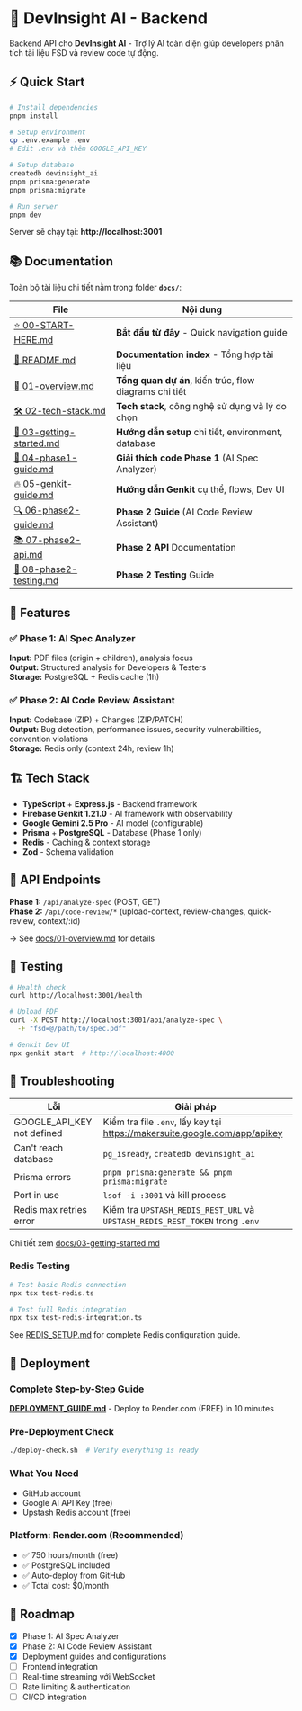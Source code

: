 # 🚀 DevInsight AI - Backend

Backend API cho **DevInsight AI** - Trợ lý AI toàn diện giúp developers phân tích tài liệu FSD và review code tự động.

## ⚡ Quick Start

```bash
# Install dependencies
pnpm install

# Setup environment
cp .env.example .env
# Edit .env và thêm GOOGLE_API_KEY

# Setup database
createdb devinsight_ai
pnpm prisma:generate
pnpm prisma:migrate

# Run server
pnpm dev
```

Server sẽ chạy tại: **http://localhost:3001**

## 📚 Documentation

Toàn bộ tài liệu chi tiết nằm trong folder **`docs/`**:

| File | Nội dung |
|------|----------|
| [⭐ 00-START-HERE.md](./docs/00-START-HERE.md) | **Bắt đầu từ đây** - Quick navigation guide |
| [📖 README.md](./docs/README.md) | **Documentation index** - Tổng hợp tài liệu |
| [📖 01-overview.md](./docs/01-overview.md) | **Tổng quan dự án**, kiến trúc, flow diagrams chi tiết |
| [🛠️ 02-tech-stack.md](./docs/02-tech-stack.md) | **Tech stack**, công nghệ sử dụng và lý do chọn |
| [🚀 03-getting-started.md](./docs/03-getting-started.md) | **Hướng dẫn setup** chi tiết, environment, database |
| [📘 04-phase1-guide.md](./docs/04-phase1-guide.md) | **Giải thích code Phase 1** (AI Spec Analyzer) |
| [🔥 05-genkit-guide.md](./docs/05-genkit-guide.md) | **Hướng dẫn Genkit** cụ thể, flows, Dev UI |
| [🔍 06-phase2-guide.md](./docs/06-phase2-guide.md) | **Phase 2 Guide** (AI Code Review Assistant) |
| [📚 07-phase2-api.md](./docs/07-phase2-api.md) | **Phase 2 API** Documentation |
| [🧪 08-phase2-testing.md](./docs/08-phase2-testing.md) | **Phase 2 Testing** Guide |

## 🎯 Features

### ✅ Phase 1: AI Spec Analyzer
**Input:** PDF files (origin + children), analysis focus  
**Output:** Structured analysis for Developers & Testers  
**Storage:** PostgreSQL + Redis cache (1h)

### ✅ Phase 2: AI Code Review Assistant
**Input:** Codebase (ZIP) + Changes (ZIP/PATCH)  
**Output:** Bug detection, performance issues, security vulnerabilities, convention violations  
**Storage:** Redis only (context 24h, review 1h)

## 🏗️ Tech Stack

- **TypeScript** + **Express.js** - Backend framework
- **Firebase Genkit 1.21.0** - AI framework with observability
- **Google Gemini 2.5 Pro** - AI model (configurable)
- **Prisma** + **PostgreSQL** - Database (Phase 1 only)
- **Redis** - Caching & context storage
- **Zod** - Schema validation

## 📡 API Endpoints

**Phase 1:** `/api/analyze-spec` (POST, GET)  
**Phase 2:** `/api/code-review/*` (upload-context, review-changes, quick-review, context/:id)

→ See [docs/01-overview.md](./docs/01-overview.md) for details

## 🧪 Testing

```bash
# Health check
curl http://localhost:3001/health

# Upload PDF
curl -X POST http://localhost:3001/api/analyze-spec \
  -F "fsd=@/path/to/spec.pdf"

# Genkit Dev UI
npx genkit start  # http://localhost:4000
```

## 🔧 Troubleshooting

| Lỗi | Giải pháp |
|-----|-----------|
| GOOGLE_API_KEY not defined | Kiểm tra file `.env`, lấy key tại https://makersuite.google.com/app/apikey |
| Can't reach database | `pg_isready`, `createdb devinsight_ai` |
| Prisma errors | `pnpm prisma:generate && pnpm prisma:migrate` |
| Port in use | `lsof -i :3001` và kill process |
| Redis max retries error | Kiểm tra `UPSTASH_REDIS_REST_URL` và `UPSTASH_REDIS_REST_TOKEN` trong `.env` |

Chi tiết xem [docs/03-getting-started.md](./docs/03-getting-started.md)

### Redis Testing

```bash
# Test basic Redis connection
npx tsx test-redis.ts

# Test full Redis integration
npx tsx test-redis-integration.ts
```

See [REDIS_SETUP.md](./REDIS_SETUP.md) for complete Redis configuration guide.

## 🚀 Deployment

### Complete Step-by-Step Guide
**[DEPLOYMENT_GUIDE.md](./DEPLOYMENT_GUIDE.md)** - Deploy to Render.com (FREE) in 10 minutes

### Pre-Deployment Check
```bash
./deploy-check.sh  # Verify everything is ready
```

### What You Need
- GitHub account
- Google AI API Key (free)
- Upstash Redis account (free)

### Platform: Render.com (Recommended)
- ✅ 750 hours/month (free)
- ✅ PostgreSQL included
- ✅ Auto-deploy from GitHub
- ✅ Total cost: $0/month

## 🎯 Roadmap

- [x] Phase 1: AI Spec Analyzer
- [x] Phase 2: AI Code Review Assistant
- [x] Deployment guides and configurations
- [ ] Frontend integration
- [ ] Real-time streaming với WebSocket
- [ ] Rate limiting & authentication
- [ ] CI/CD integration
